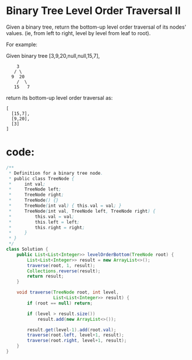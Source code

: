 # Binary Tree Level Order Traversal II

Given a binary tree, return the bottom-up level order traversal of its nodes' values. (ie, from left to right, level by level from leaf to root).

For example:

Given binary tree [3,9,20,null,null,15,7],

```
    3
   / \
  9  20
    /  \
   15   7
```

return its bottom-up level order traversal as:
```
[
  [15,7],
  [9,20],
  [3]
]
```

# code:
```java 
/**
 * Definition for a binary tree node.
 * public class TreeNode {
 *     int val;
 *     TreeNode left;
 *     TreeNode right;
 *     TreeNode() {}
 *     TreeNode(int val) { this.val = val; }
 *     TreeNode(int val, TreeNode left, TreeNode right) {
 *         this.val = val;
 *         this.left = left;
 *         this.right = right;
 *     }
 * }
 */
class Solution {
    public List<List<Integer>> levelOrderBottom(TreeNode root) {
        List<List<Integer>> result = new ArrayList<>();
        traverse(root, 1, result);
        Collections.reverse(result);
        return result;
    }

    void traverse(TreeNode root, int level, 
                  List<List<Integer>> result) {
        if (root == null) return;

        if (level > result.size())
            result.add(new ArrayList<>());

        result.get(level-1).add(root.val);
        traverse(root.left, level+1, result);
        traverse(root.right, level+1, result);
    }
}
```